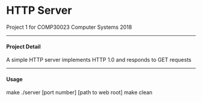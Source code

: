 # HTTP Server
Project 1 for COMP30023 Computer Systems 2018

---
#### Project Detail
A simple HTTP server implements HTTP 1.0 and responds to GET requests

---
#### Usage
make
./server [port number] [path to web root]
make clean
